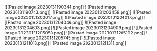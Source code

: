 ![[Pasted image 20230131190344.png]]
![[Pasted image 20230131190743.png]]
![[Pasted image 20230131203458.png]]
![[Pasted image 20230131203617.png]]
![[Pasted image 20230131204017.png]]
![[Pasted image 20230131204046.png]]
![[Pasted image 20230131204603.png]]
![[Pasted image 20230131204909.png]]
![[Pasted image 20230131205050.png]]
![[Pasted image 20230131205102.png]]
![[Pasted image 20230131205745.png]]
![[Pasted image 20230131211018.png]]
![[Pasted image 20230131211311.png]]
